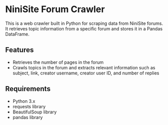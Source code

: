 # NiniSite Forum Crawler

This is a web crawler built in Python for scraping data from NiniSite forums. It retrieves topic information from a specific forum and stores it in a Pandas DataFrame.

## Features

- Retrieves the number of pages in the forum
- Crawls topics in the forum and extracts relevant information such as subject, link, creator username, creator user ID, and number of replies

## Requirements

- Python 3.x
- requests library
- BeautifulSoup library
- pandas library

